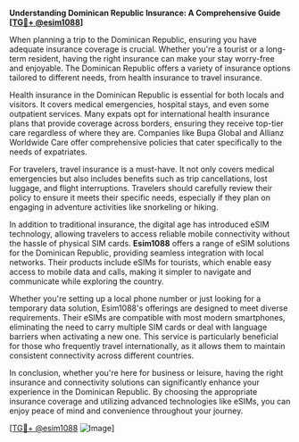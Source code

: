 **Understanding Dominican Republic Insurance: A Comprehensive Guide [[TG💪+ @esim1088](https://t.me/s/esim1088)]**

When planning a trip to the Dominican Republic, ensuring you have adequate insurance coverage is crucial. Whether you're a tourist or a long-term resident, having the right insurance can make your stay worry-free and enjoyable. The Dominican Republic offers a variety of insurance options tailored to different needs, from health insurance to travel insurance.

Health insurance in the Dominican Republic is essential for both locals and visitors. It covers medical emergencies, hospital stays, and even some outpatient services. Many expats opt for international health insurance plans that provide coverage across borders, ensuring they receive top-tier care regardless of where they are. Companies like Bupa Global and Allianz Worldwide Care offer comprehensive policies that cater specifically to the needs of expatriates.

For travelers, travel insurance is a must-have. It not only covers medical emergencies but also includes benefits such as trip cancellations, lost luggage, and flight interruptions. Travelers should carefully review their policy to ensure it meets their specific needs, especially if they plan on engaging in adventure activities like snorkeling or hiking.

In addition to traditional insurance, the digital age has introduced eSIM technology, allowing travelers to access reliable mobile connectivity without the hassle of physical SIM cards. **Esim1088** offers a range of eSIM solutions for the Dominican Republic, providing seamless integration with local networks. Their products include eSIMs for tourists, which enable easy access to mobile data and calls, making it simpler to navigate and communicate while exploring the country.

Whether you're setting up a local phone number or just looking for a temporary data solution, Esim1088's offerings are designed to meet diverse requirements. Their eSIMs are compatible with most modern smartphones, eliminating the need to carry multiple SIM cards or deal with language barriers when activating a new one. This service is particularly beneficial for those who frequently travel internationally, as it allows them to maintain consistent connectivity across different countries.

In conclusion, whether you're here for business or leisure, having the right insurance and connectivity solutions can significantly enhance your experience in the Dominican Republic. By choosing the appropriate insurance coverage and utilizing advanced technologies like eSIMs, you can enjoy peace of mind and convenience throughout your journey.

[[TG💪+ @esim1088](https://t.me/s/esim1088) ![Image](https://i.postimg.cc/Y0z9fWf4/image.png)]